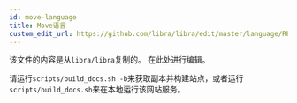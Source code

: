 ```yaml
---
id: move-language
title: Move语言
custom_edit_url: https://github.com/libra/libra/edit/master/language/README.md
---
```


该文件的内容是从`libra/libra`复制的。 在此处进行编辑。

请运行`scripts/build_docs.sh -b`来获取副本并构建站点，或者运行`scripts/build_docs.sh`来在本地运行该网站服务。